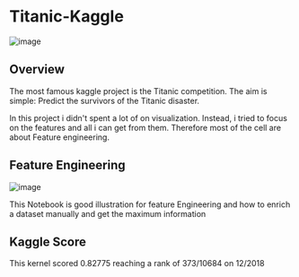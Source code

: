 # Titanic-Kaggle

![image](https://user-images.githubusercontent.com/45148200/50421918-9dd08e80-0844-11e9-8ea8-1a62067d3c35.png)

## Overview
The most famous kaggle project is the Titanic competition. The aim is simple: Predict the survivors of the Titanic disaster.

In this project i didn't spent a lot of on visualization. Instead, i tried to focus on the features and all i can get from them. 
Therefore most of the cell are about Feature engineering.

## Feature Engineering
![image](https://user-images.githubusercontent.com/45148200/50423044-5fd96780-0850-11e9-812b-7d4c8f0e442c.png)

This Notebook is good illustration for feature Engineering and how to enrich a dataset manually and get the maximum information 
## Kaggle Score

This kernel scored 0.82775 reaching a rank of 373/10684 on 12/2018
